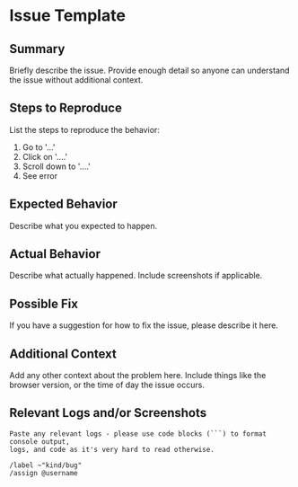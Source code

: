 # Issue Template

## Summary
Briefly describe the issue. Provide enough detail so anyone can understand the issue without additional context.

## Steps to Reproduce
List the steps to reproduce the behavior:
1. Go to '...'
2. Click on '....'
3. Scroll down to '....'
4. See error

## Expected Behavior
Describe what you expected to happen.

## Actual Behavior
Describe what actually happened. Include screenshots if applicable.

## Possible Fix
If you have a suggestion for how to fix the issue, please describe it here.

## Additional Context
Add any other context about the problem here. Include things like the browser version, or the time of day the issue occurs.

## Relevant Logs and/or Screenshots
```text
Paste any relevant logs - please use code blocks (```) to format console output,
logs, and code as it's very hard to read otherwise.

/label ~"kind/bug"
/assign @username